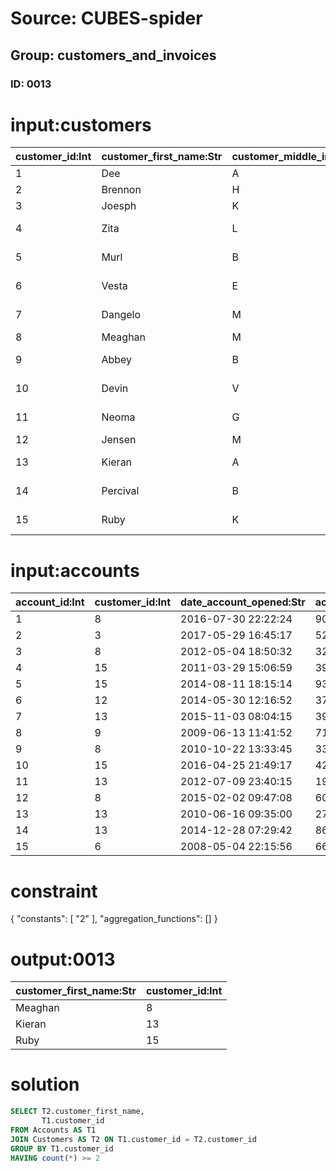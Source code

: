 # Source: CUBES-spider
## Group: customers_and_invoices
### ID: 0013

# input:customers

| customer_id:Int | customer_first_name:Str | customer_middle_initial:Str | customer_last_name:Str | gender:Str | email_address:Str | login_name:Str | login_password:Str | phone_number:Str | town_city:Str | state_county_province:Str | country:Str |
|---|---|---|---|---|---|---|---|---|---|---|---|
| 1 | Dee | A | Larkin | 1 | thora.torphy@example.org | xhartmann | 77789d292604ea04406f | 241.796.1219x37862 | North Nellie | WestVirginia | USA |
| 2 | Brennon | H | Weimann | 0 | roosevelt.collier@example.org | shayne.lesch | ce97a3e4539347daab96 | (943)219-4234x415 | South Isabell | Oklahoma | USA |
| 3 | Joesph | K | Schaefer | 0 | homenick.ambrose@example.net | feeney.lauriane | a6c7a7064c36b038d402 | (488)524-5345 | New Nikolas | Arkansas | USA |
| 4 | Zita | L | Trantow | 0 | destinee06@example.com | rubye.padberg | eb32d2933362d38faff7 | (193)465-6674x4952 | Ellaburgh | Colorado | USA |
| 5 | Murl | B | Shanahan | 1 | jovani64@example.com | jankunding | 398c1603aec3e9de2684 | 1-546-447-9843x13741 | North Helmerbury | Idaho | USA |
| 6 | Vesta | E | Leuschke | 1 | philip94@example.org | zdeckow | bdbc3c18cf28303c4f6a | +69(0)7149212554 | North Devonte | Mississippi | USA |
| 7 | Dangelo | M | Spinka | 1 | zullrich@example.net | camilla.dubuque | 180a37476c537e78d3de | 1-904-787-7320 | West Khaliltown | Kansas | USA |
| 8 | Meaghan | M | Keeling | 0 | pyundt@example.org | lowe.wilber | e67856613cd71f1b2884 | 06015518212 | Kenshire | Mississippi | USA |
| 9 | Abbey | B | Ruecker | 0 | anastacio45@example.org | dubuque.gina | d7629de5171fe29106c8 | 1-344-593-4896x425 | Bruenchester | California | USA |
| 10 | Devin | V | Glover | 0 | udeckow@example.com | ypowlowski | 604f9062a5a0de83ef9d | 197-955-3766 | Lake Eusebiomouth | Florida | USA |
| 11 | Neoma | G | Hauck | 1 | michel92@example.org | ahmad.hagenes | 035f2ba1e2a675c4f426 | +95(0)1523064649 | New Rachellefort | Alabama | USA |
| 12 | Jensen | M | Muller | 0 | lew.nicolas@example.org | pbecker | 5fe7c12dc3176ddf67c4 | (650)406-8761 | Carleefort | Montana | USA |
| 13 | Kieran | A | Auer | 0 | nnolan@example.org | sophia97 | d4ade599672bccdabeee | (157)046-6255x98627 | Lake Freemanville | Kentucky | USA |
| 14 | Percival | B | Kessler | 1 | jacobi.shanon@example.org | lucy.jast | 178613c20728eec256db | (791)562-7792x45732 | Port Hollie | Louisiana | USA |
| 15 | Ruby | K | Boyle | 0 | gwolff@example.net | dthiel | eff2c0dbf972481ba23c | 1-546-302-5676 | East Stephaniafort | SouthDakota | USA |

# input:accounts

| account_id:Int | customer_id:Int | date_account_opened:Str | account_name:Str | other_account_details:Str |
|---|---|---|---|---|
| 1 | 8 | 2016-07-30 22:22:24 | 900 | Regular |
| 2 | 3 | 2017-05-29 16:45:17 | 520 | VIP |
| 3 | 8 | 2012-05-04 18:50:32 | 323 | Regular |
| 4 | 15 | 2011-03-29 15:06:59 | 390 | VIP |
| 5 | 15 | 2014-08-11 18:15:14 | 935 | Regular |
| 6 | 12 | 2014-05-30 12:16:52 | 371 | Regular |
| 7 | 13 | 2015-11-03 08:04:15 | 398 | VIP |
| 8 | 9 | 2009-06-13 11:41:52 | 710 | Regular |
| 9 | 8 | 2010-10-22 13:33:45 | 337 | Regular |
| 10 | 15 | 2016-04-25 21:49:17 | 429 | VIP |
| 11 | 13 | 2012-07-09 23:40:15 | 191 | VIP |
| 12 | 8 | 2015-02-02 09:47:08 | 601 | Regular |
| 13 | 13 | 2010-06-16 09:35:00 | 272 | Regular |
| 14 | 13 | 2014-12-28 07:29:42 | 861 | VIP |
| 15 | 6 | 2008-05-04 22:15:56 | 662 | VIP |

# constraint

{
  "constants": [
    "2"
  ],
  "aggregation_functions": []
}

# output:0013

| customer_first_name:Str | customer_id:Int |
|---|---|
| Meaghan | 8 |
| Kieran | 13 |
| Ruby | 15 |

# solution

```sql
SELECT T2.customer_first_name,
       T1.customer_id
FROM Accounts AS T1
JOIN Customers AS T2 ON T1.customer_id = T2.customer_id
GROUP BY T1.customer_id
HAVING count(*) >= 2
```
